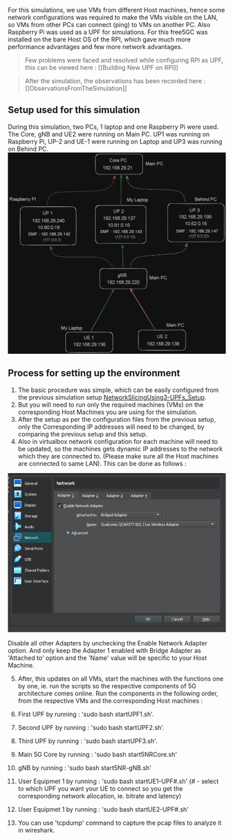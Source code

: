For this simulations, we use VMs from different Host machines, hence some network configurations was required to make the VMs visible on the LAN, so VMs from other PCs can connect (ping) to VMs on another PC.
Also Raspberry Pi was used as a UPF for simulations. For this free5GC was installed on the bare Host OS of the RPI, which gave much more performance advantages and few more network advantages.

> Few problems were faced and resolved while configuring RPI as UPF, this can be viewed here : [[Building New UPF on RPI]]

> After the simulation, the observations has been recorded here : [[ObservationsFromTheSimulation]]

## Setup used for this simulation

During this simulation, two PCs, 1 laptop and one Raspberry Pi were used.  The Core, gNB and UE2 were running on Main PC. UP1 was running on Raspberry Pi, UP-2 and UE-1 were running on Laptop and UP3 was running on Behind PC.
![Alt text](image.png)

## Process for setting up the environment

1. The basic procedure was simple, which can be easily configured from the previous simulation setup [NetworkSlicingUsing3-UPFs_Setup]().
2. But you will need to run only the required machines (VMs) on the corresponding Host Machines you are using for the simulation.
3. After the setup as per the configuration files from the previous setup, only the Corresponding IP addresses will need to be changed, by comparing the previous setup and this setup.
4. Also in virtualbox network configuration for each machine will need to be updated, so the machines gets dynamic IP addresses to the network which they are connected to. (Please make sure all the Host machines are connected to same LAN). This can be done as follows :

![Pasted image 20231230164110.png](Attachments/Pasted%20image%2020231230164110.png)

Disable all other Adapters by unchecking the Enable Network Adapter option. And only keep the Adapter 1 enabled with Bridge Adapter as 'Attached to' option and the 'Name' value will be specific to your Host Machine.

5. After, this updates on all VMs, start the machines with the functions one by one, ie. run the scripts so the respective components of 5G architecture comes online. Run the components in the following order, from the respective VMs and the corresponding Host machines :
1. First UPF by running : 'sudo bash startUPF1.sh'.
2. Second UPF by running : 'sudo bash startUPF2.sh'.
3. Third UPF by running : 'sudo bash startUPF3.sh'.
4. Main 5G Core by running : 'sudo bash start5NRCore.sh'
5. gNB by running : 'sudo bash start5NR-gNB.sh'
6. User Equipmet 1 by running : 'sudo bash startUE1-UPF#.sh' (# - select to which UPF you want your UE to connect so you get the corresponding network allocation, ie. bitrate and latency)
7. User Equipmet 1 by running : 'sudo bash startUE2-UPF#.sh'

6. You can use 'tcpdump' command to capture the pcap files to analyze it in wireshark.

